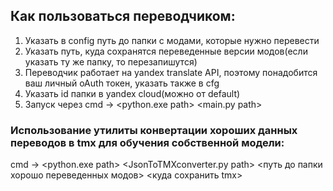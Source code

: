 ## Как пользоваться переводчиком:
1. Указать в config путь до папки с модами, которые нужно перевести
2. Указать путь, куда сохранятся переведенные версии модов(если указать ту же папку, то перезапишутся)
3. Переводчик работает на yandex translate API, поэтому понадобится ваш личный oAuth токен, указать также в cfg
4. Указать id папки в yandex cloud(можно от default)
5. Запуск через cmd -> <python.exe path> <main.py path>

### Использование утилиты конвертации хороших данных переводов в tmx для обучения собственной модели:
cmd -> <python.exe path> <JsonToTMXconverter.py path> <путь до папки хорошо переведенных модов> <куда сохранить tmx>
